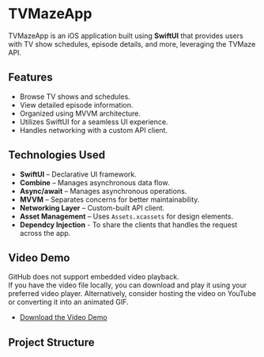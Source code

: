 # TVMazeApp

TVMazeApp is an iOS application built using **SwiftUI** that provides users with TV show schedules, episode details, and more, leveraging the TVMaze API.

## Features

- Browse TV shows and schedules.
- View detailed episode information.
- Organized using MVVM architecture.
- Utilizes SwiftUI for a seamless UI experience.
- Handles networking with a custom API client.

## Technologies Used

- **SwiftUI** – Declarative UI framework.
- **Combine** – Manages asynchronous data flow.
- **Async/await** – Manages asynchronous operations.
- **MVVM** – Separates concerns for better maintainability.
- **Networking Layer** – Custom-built API client.
- **Asset Management** – Uses `Assets.xcassets` for design elements.
- **Dependcy Injection** - To share the clients that handles the request across the app.

## Video Demo

GitHub does not support embedded video playback.  
If you have the video file locally, you can download and play it using your preferred video player. Alternatively, consider hosting the video on YouTube or converting it into an animated GIF.

- [Download the Video Demo](appInPlay.mp4)

## Project Structure